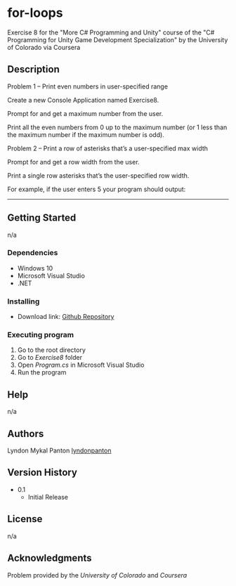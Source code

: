 # for-loops
Exercise 8 for the "More C# Programming and Unity" course of the "C# Programming for Unity Game Development Specialization" by the University of Colorado via Coursera

## Description

Problem 1 – Print even numbers in user-specified range

Create a new Console Application named Exercise8.

Prompt for and get a maximum number from the user.

Print all the even numbers from 0 up to the maximum number (or 1 less than the maximum number if the maximum number is odd).

Problem 2 – Print a row of asterisks that’s a user-specified max width

Prompt for and get a row width from the user.

Print a single row asterisks that’s the user-specified row width.

For example, if the user enters 5 your program should output:

*****

## Getting Started

n/a

### Dependencies

* Windows 10
* Microsoft Visual Studio
* .NET

### Installing

* Download link: [Github Repository](https://github.com/lyndonpanton/for-loops)

### Executing program

1. Go to the root directory
2. Go to _Exercise8_ folder
3. Open _Program.cs_ in Microsoft Visual Studio
4. Run the program

## Help

n/a

## Authors

Lyndon Mykal Panton
[lyndonpanton](https://github.com/lyndonpanton/)

## Version History

* 0.1
    * Initial Release

## License

n/a

## Acknowledgments

Problem provided by the _University of Colorado_ and _Coursera_
